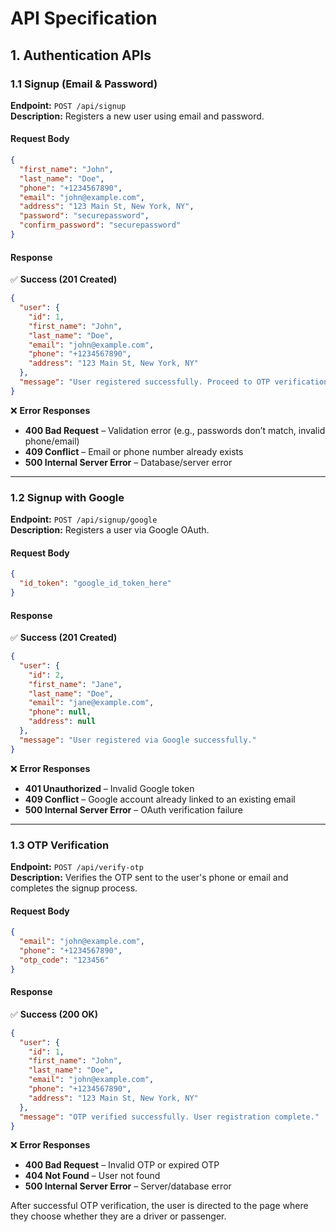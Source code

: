 # API Specification

## **1. Authentication APIs**
### **1.1 Signup (Email & Password)**
**Endpoint:** `POST /api/signup`  
**Description:** Registers a new user using email and password.  

#### **Request Body**
```json
{
  "first_name": "John",
  "last_name": "Doe",
  "phone": "+1234567890",
  "email": "john@example.com",
  "address": "123 Main St, New York, NY",
  "password": "securepassword",
  "confirm_password": "securepassword"
}
```

#### **Response**  
✅ **Success (201 Created)**
```json
{
  "user": {
    "id": 1,
    "first_name": "John",
    "last_name": "Doe",
    "email": "john@example.com",
    "phone": "+1234567890",
    "address": "123 Main St, New York, NY"
  },
  "message": "User registered successfully. Proceed to OTP verification."
}
```

❌ **Error Responses**  
- **400 Bad Request** – Validation error (e.g., passwords don’t match, invalid phone/email)  
- **409 Conflict** – Email or phone number already exists  
- **500 Internal Server Error** – Database/server error  

---

### **1.2 Signup with Google**
**Endpoint:** `POST /api/signup/google`  
**Description:** Registers a user via Google OAuth.  

#### **Request Body**
```json
{
  "id_token": "google_id_token_here"
}
```

#### **Response**  
✅ **Success (201 Created)**
```json
{
  "user": {
    "id": 2,
    "first_name": "Jane",
    "last_name": "Doe",
    "email": "jane@example.com",
    "phone": null,
    "address": null
  },
  "message": "User registered via Google successfully."
}
```

❌ **Error Responses**  
- **401 Unauthorized** – Invalid Google token  
- **409 Conflict** – Google account already linked to an existing email  
- **500 Internal Server Error** – OAuth verification failure  

---

### **1.3 OTP Verification**
**Endpoint:** `POST /api/verify-otp`  
**Description:** Verifies the OTP sent to the user's phone or email and completes the signup process.  

#### **Request Body**
```json
{
  "email": "john@example.com",
  "phone": "+1234567890",
  "otp_code": "123456"
}
```

#### **Response**  
✅ **Success (200 OK)**
```json
{
  "user": {
    "id": 1,
    "first_name": "John",
    "last_name": "Doe",
    "email": "john@example.com",
    "phone": "+1234567890",
    "address": "123 Main St, New York, NY"
  },
  "message": "OTP verified successfully. User registration complete."
}
```

❌ **Error Responses**  
- **400 Bad Request** – Invalid OTP or expired OTP  
- **404 Not Found** – User not found  
- **500 Internal Server Error** – Server/database error  

After successful OTP verification, the user is directed to the page where they choose whether they are a driver or passenger.

